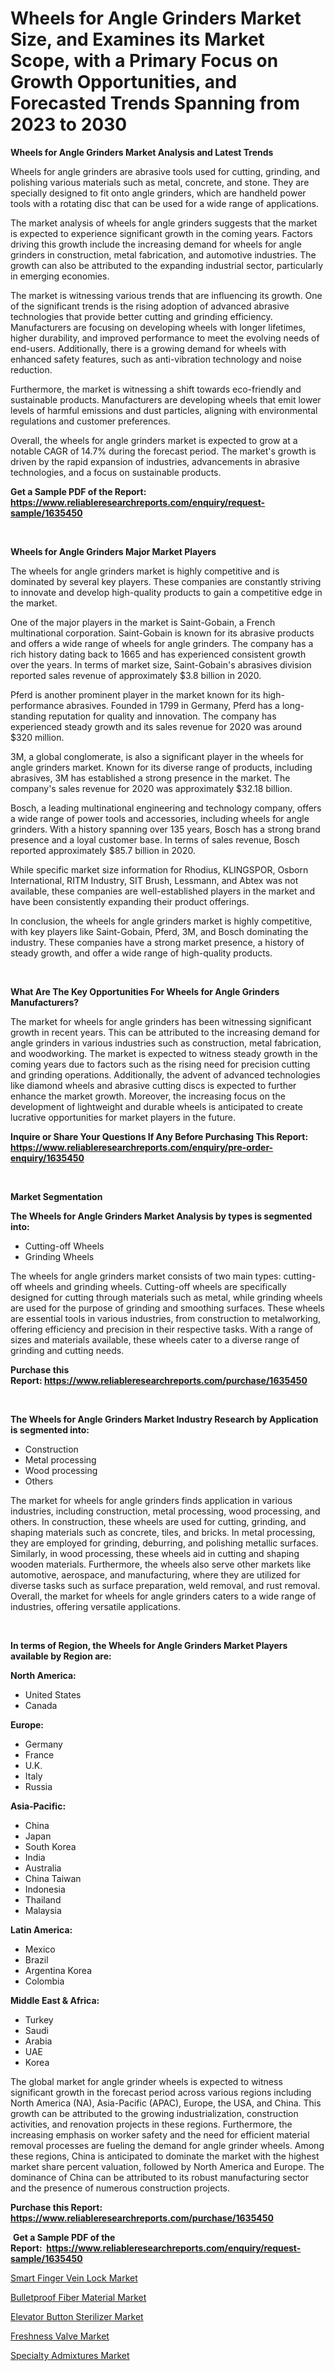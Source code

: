 <p><h1>Wheels for Angle Grinders Market Size, and Examines its Market Scope, with a Primary Focus on Growth Opportunities, and Forecasted Trends Spanning from 2023 to 2030</h1></p><p><strong>Wheels for Angle Grinders Market Analysis and Latest Trends</strong></p>
<p><p>Wheels for angle grinders are abrasive tools used for cutting, grinding, and polishing various materials such as metal, concrete, and stone. They are specially designed to fit onto angle grinders, which are handheld power tools with a rotating disc that can be used for a wide range of applications.</p><p>The market analysis of wheels for angle grinders suggests that the market is expected to experience significant growth in the coming years. Factors driving this growth include the increasing demand for wheels for angle grinders in construction, metal fabrication, and automotive industries. The growth can also be attributed to the expanding industrial sector, particularly in emerging economies.</p><p>The market is witnessing various trends that are influencing its growth. One of the significant trends is the rising adoption of advanced abrasive technologies that provide better cutting and grinding efficiency. Manufacturers are focusing on developing wheels with longer lifetimes, higher durability, and improved performance to meet the evolving needs of end-users. Additionally, there is a growing demand for wheels with enhanced safety features, such as anti-vibration technology and noise reduction.</p><p>Furthermore, the market is witnessing a shift towards eco-friendly and sustainable products. Manufacturers are developing wheels that emit lower levels of harmful emissions and dust particles, aligning with environmental regulations and customer preferences.</p><p>Overall, the wheels for angle grinders market is expected to grow at a notable CAGR of 14.7% during the forecast period. The market's growth is driven by the rapid expansion of industries, advancements in abrasive technologies, and a focus on sustainable products.</p></p>
<p><strong>Get a Sample PDF of the Report:&nbsp; <a href="https://www.reliableresearchreports.com/enquiry/request-sample/1635450">https://www.reliableresearchreports.com/enquiry/request-sample/1635450</a></strong></p>
<p>&nbsp;</p>
<p><strong>Wheels for Angle Grinders Major Market Players</strong></p>
<p><p>The wheels for angle grinders market is highly competitive and is dominated by several key players. These companies are constantly striving to innovate and develop high-quality products to gain a competitive edge in the market. </p><p>One of the major players in the market is Saint-Gobain, a French multinational corporation. Saint-Gobain is known for its abrasive products and offers a wide range of wheels for angle grinders. The company has a rich history dating back to 1665 and has experienced consistent growth over the years. In terms of market size, Saint-Gobain's abrasives division reported sales revenue of approximately $3.8 billion in 2020.</p><p>Pferd is another prominent player in the market known for its high-performance abrasives. Founded in 1799 in Germany, Pferd has a long-standing reputation for quality and innovation. The company has experienced steady growth and its sales revenue for 2020 was around $320 million.</p><p>3M, a global conglomerate, is also a significant player in the wheels for angle grinders market. Known for its diverse range of products, including abrasives, 3M has established a strong presence in the market. The company's sales revenue for 2020 was approximately $32.18 billion.</p><p>Bosch, a leading multinational engineering and technology company, offers a wide range of power tools and accessories, including wheels for angle grinders. With a history spanning over 135 years, Bosch has a strong brand presence and a loyal customer base. In terms of sales revenue, Bosch reported approximately $85.7 billion in 2020.</p><p>While specific market size information for Rhodius, KLINGSPOR, Osborn International, RITM Industry, SIT Brush, Lessmann, and Abtex was not available, these companies are well-established players in the market and have been consistently expanding their product offerings.</p><p>In conclusion, the wheels for angle grinders market is highly competitive, with key players like Saint-Gobain, Pferd, 3M, and Bosch dominating the industry. These companies have a strong market presence, a history of steady growth, and offer a wide range of high-quality products.</p></p>
<p>&nbsp;</p>
<p><strong>What Are The Key Opportunities For Wheels for Angle Grinders Manufacturers?</strong></p>
<p><p>The market for wheels for angle grinders has been witnessing significant growth in recent years. This can be attributed to the increasing demand for angle grinders in various industries such as construction, metal fabrication, and woodworking. The market is expected to witness steady growth in the coming years due to factors such as the rising need for precision cutting and grinding operations. Additionally, the advent of advanced technologies like diamond wheels and abrasive cutting discs is expected to further enhance the market growth. Moreover, the increasing focus on the development of lightweight and durable wheels is anticipated to create lucrative opportunities for market players in the future.</p></p>
<p><strong>Inquire or Share Your Questions If Any Before Purchasing This Report: <a href="https://www.reliableresearchreports.com/enquiry/pre-order-enquiry/1635450">https://www.reliableresearchreports.com/enquiry/pre-order-enquiry/1635450</a></strong></p>
<p>&nbsp;</p>
<p><strong>Market Segmentation</strong></p>
<p><strong>The Wheels for Angle Grinders Market Analysis by types is segmented into:</strong></p>
<p><ul><li>Cutting-off Wheels</li><li>Grinding Wheels</li></ul></p>
<p><p>The wheels for angle grinders market consists of two main types: cutting-off wheels and grinding wheels. Cutting-off wheels are specifically designed for cutting through materials such as metal, while grinding wheels are used for the purpose of grinding and smoothing surfaces. These wheels are essential tools in various industries, from construction to metalworking, offering efficiency and precision in their respective tasks. With a range of sizes and materials available, these wheels cater to a diverse range of grinding and cutting needs.</p></p>
<p><strong>Purchase this Report:&nbsp;<a href="https://www.reliableresearchreports.com/purchase/1635450">https://www.reliableresearchreports.com/purchase/1635450</a></strong></p>
<p>&nbsp;</p>
<p><strong>The Wheels for Angle Grinders Market Industry Research by Application is segmented into:</strong></p>
<p><ul><li>Construction</li><li>Metal processing</li><li>Wood processing</li><li>Others</li></ul></p>
<p><p>The market for wheels for angle grinders finds application in various industries, including construction, metal processing, wood processing, and others. In construction, these wheels are used for cutting, grinding, and shaping materials such as concrete, tiles, and bricks. In metal processing, they are employed for grinding, deburring, and polishing metallic surfaces. Similarly, in wood processing, these wheels aid in cutting and shaping wooden materials. Furthermore, the wheels also serve other markets like automotive, aerospace, and manufacturing, where they are utilized for diverse tasks such as surface preparation, weld removal, and rust removal. Overall, the market for wheels for angle grinders caters to a wide range of industries, offering versatile applications.</p></p>
<p>&nbsp;</p>
<p><strong>In terms of Region, the Wheels for Angle Grinders Market Players available by Region are:</strong></p>
<p>
    <p> <strong> North America: </strong>
        <ul>
            <li>United States</li>
            <li>Canada</li>
        </ul>
        </p> 
    <p> <strong> Europe: </strong>
        <ul>
            <li>Germany</li>
            <li>France</li>
            <li>U.K.</li>
            <li>Italy</li>
            <li>Russia</li>
        </ul>
        </p> 
    <p> <strong> Asia-Pacific: </strong>
        <ul>
            <li>China</li>
            <li>Japan</li>
            <li>South Korea</li>
            <li>India</li>
            <li>Australia</li>
            <li>China Taiwan</li>
            <li>Indonesia</li>
            <li>Thailand</li>
            <li>Malaysia</li>
        </ul>
        </p> 
    <p> <strong> Latin America: </strong>
        <ul>
            <li>Mexico</li>
            <li>Brazil</li>
            <li>Argentina Korea</li>
            <li>Colombia</li>
        </ul>
        </p> 
    <p> <strong> Middle East & Africa: </strong>
        <ul>
            <li>Turkey</li>
            <li>Saudi</li>
            <li>Arabia</li>
            <li>UAE</li>
            <li>Korea</li>
        </ul>
    </p>
    </p>
<p><p>The global market for angle grinder wheels is expected to witness significant growth in the forecast period across various regions including North America (NA), Asia-Pacific (APAC), Europe, the USA, and China. This growth can be attributed to the growing industrialization, construction activities, and renovation projects in these regions. Furthermore, the increasing emphasis on worker safety and the need for efficient material removal processes are fueling the demand for angle grinder wheels. Among these regions, China is anticipated to dominate the market with the highest market share percent valuation, followed by North America and Europe. The dominance of China can be attributed to its robust manufacturing sector and the presence of numerous construction projects.</p></p>
<p><strong>Purchase this Report: <a href="https://www.reliableresearchreports.com/purchase/1635450">https://www.reliableresearchreports.com/purchase/1635450</a></strong></p>
<p>&nbsp;<strong>Get a Sample PDF of the Report:&nbsp;&nbsp;<a href="https://www.reliableresearchreports.com/enquiry/request-sample/1635450">https://www.reliableresearchreports.com/enquiry/request-sample/1635450</a></strong></p>
<p><strong></strong></p>
<p><p><a href="https://www.linkedin.com/pulse/smart-finger-vein-lock-market-challenges-opportunities-growth-k6w0e/">Smart Finger Vein Lock Market</a></p><p><a href="https://github.com/deliacustodio40/Market-Research-Report-List-1/blob/main/bulletproof-fiber-material-market.md">Bulletproof Fiber Material Market</a></p><p><a href="https://www.linkedin.com/pulse/elevator-button-sterilizer-market-insights-players-forecast-3mxfe/">Elevator Button Sterilizer Market</a></p><p><a href="https://medium.com/@vallieemard78/freshness-valve-market-size-growth-forecast-2023-2030-7f1936af012f">Freshness Valve Market</a></p><p><a href="https://medium.com/@fire.honor.safe/specialty-admixtures-market-size-growth-forecast-2023-2030-b535afb9318a">Specialty Admixtures Market</a></p></p>